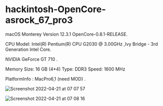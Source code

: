 # hackintosh-OpenCore-asrock_67_pro3
macOS Monterey Version 12.3.1
OpenCore-0.8.1-RELEASE.

CPU Model: Intel(R) Pentium(R) CPU G2030 @ 3.00GHz ,Ivy Bridge - 3rd Generation Intel Core.
          
NVIDIA GeForce GT 710 .

Memory  Size:	16 GB (4*4)
        Type:	DDR3
        Speed:	1600 MHz
        
PlatformInfo : MacPro6,1 (need MOD)   .    


![Screenshot 2022-04-21 at 07 07 57](https://user-images.githubusercontent.com/58649723/164385921-0ddf1f7b-a5bd-4649-a854-171f86881d82.png)


![Screenshot 2022-04-21 at 07 08 16](https://user-images.githubusercontent.com/58649723/164385934-2d871edf-cdf6-41e8-b897-629791bc8039.png)
